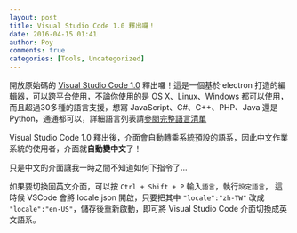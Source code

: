 ```yaml
---
layout: post
title: Visual Studio Code 1.0 釋出囉！
date: 2016-04-15 01:41
author: Poy
comments: true
categories: [Tools, Uncategorized]
---
```

開放原始碼的 [Visual Studio Code 1.0](https://www.visualstudio.com/zh-tw/products/code-vs.aspx) 釋出囉！這是一個基於 electron 打造的編輯器，可以跨平台使用，不論你使用的是 OS X、Linux、Windows 都可以使用，而且超過30多種的語言支援，想寫 JavaScript、C#、C++、PHP、Java 還是 Python，通通都可以，詳細語言列表請[參閱完整語言清單](https://code.visualstudio.com/docs/languages/overview)

Visual Studio Code 1.0 釋出後，介面會自動轉乘系統預設的語系，因此中文作業系統的使用者，介面就**自動變中文**了！

只是中文的介面讓我一時之間不知道如何下指令了...

如果要切換回英文介面，可以按 `Ctrl + Shift + P` 輸入`語言`，執行`設定語言`， 這時候 VSCode 會將 locale.json 開啟，只要把其中 `"locale":"zh-TW"` 改成 `"locale":"en-US"`，儲存後重新啟動，即可將 Visual Studio Code 介面切換成英文語系。